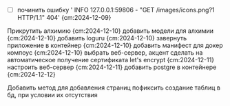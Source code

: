 * [ ] починить ошибку '  INFO   127.0.0.1:59806 - "GET /images/icons.png?1 HTTP/1.1" 404' {cm:2024-12-09}

Прикрутить алхимию {cm:2024-12-10}
добавить модели для алхимии {cm:2024-12-10}
добавить loguru {cm:2024-12-10}
завернуть приложение в контейнер {cm:2024-12-10}
добавить манифест для докер компоус {cm:2024-12-10}
выбрать веб-сервер, акцент сделать на автоматическое получение сертификата let's encrypt {cm:2024-12-11}
настроить веб-сервер {cm:2024-12-11}
добавить postgre в контейнере {cm:2024-12-12}

Добавить метод для добавления страниц
пофиксить создание таблиц в бд, при условии их отсутствия